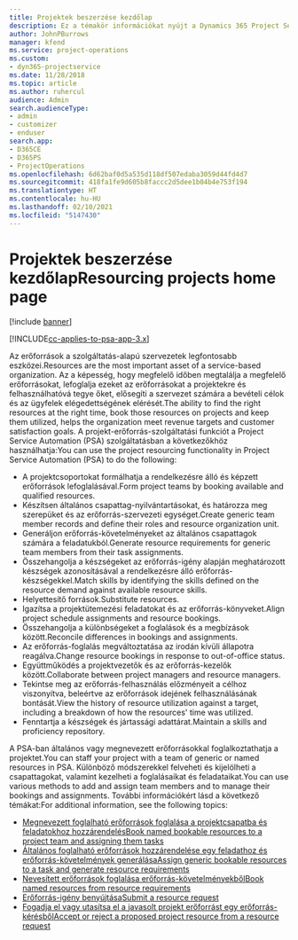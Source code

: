 ```yaml
---
title: Projektek beszerzése kezdőlap
description: Ez a témakör információkat nyújt a Dynamics 365 Project Service Automation (PSA) erőforrás-kezelési képességeiről.
author: JohnPBurrows
manager: kfend
ms.service: project-operations
ms.custom:
- dyn365-projectservice
ms.date: 11/28/2018
ms.topic: article
ms.author: ruhercul
audience: Admin
search.audienceType:
- admin
- customizer
- enduser
search.app:
- D365CE
- D365PS
- ProjectOperations
ms.openlocfilehash: 6d62baf0d5a535d118df507edaba3059d44fd4d7
ms.sourcegitcommit: 418fa1fe9d605b8faccc2d5dee1b04b4e753f194
ms.translationtype: HT
ms.contentlocale: hu-HU
ms.lasthandoff: 02/10/2021
ms.locfileid: "5147430"
---
```

# <a name="resourcing-projects-home-page"></a><span data-ttu-id="53e77-103">Projektek beszerzése kezdőlap</span><span class="sxs-lookup"><span data-stu-id="53e77-103">Resourcing projects home page</span></span>

[!include [banner](../includes/psa-now-project-operations.md)]

[!INCLUDE[cc-applies-to-psa-app-3.x](../includes/cc-applies-to-psa-app-3x.md)]

<span data-ttu-id="53e77-104">Az erőforrások a szolgáltatás-alapú szervezetek legfontosabb eszközei.</span><span class="sxs-lookup"><span data-stu-id="53e77-104">Resources are the most important asset of a service-based organization.</span></span> <span data-ttu-id="53e77-105">Az a képesség, hogy megfelelő időben megtalálja a megfelelő erőforrásokat, lefoglalja ezeket az erőforrásokat a projektekre és felhasználhatóvá tegye őket, elősegíti a szervezet számára a bevételi célok és az ügyfelek elégedettségének elérését.</span><span class="sxs-lookup"><span data-stu-id="53e77-105">The ability to find the right resources at the right time, book those resources on projects and keep them utilized, helps the organization meet revenue targets and customer satisfaction goals.</span></span> <span data-ttu-id="53e77-106">A projekt-erőforrás-szolgáltatási funkciót a Project Service Automation (PSA) szolgáltatásban a következőkhöz használhatja:</span><span class="sxs-lookup"><span data-stu-id="53e77-106">You can use the project resourcing functionality in Project Service Automation (PSA) to do the following:</span></span>

- <span data-ttu-id="53e77-107">A projektcsoportokat formálhatja a rendelkezésre álló és képzett erőforrások lefoglalásával.</span><span class="sxs-lookup"><span data-stu-id="53e77-107">Form project teams by booking available and qualified resources.</span></span>
- <span data-ttu-id="53e77-108">Készítsen általános csapattag-nyilvántartásokat, és határozza meg szerepüket és az erőforrás-szervezeti egységet.</span><span class="sxs-lookup"><span data-stu-id="53e77-108">Create generic team member records and define their roles and resource organization unit.</span></span>
- <span data-ttu-id="53e77-109">Generáljon erőforrás-követelményeket az általános csapattagok számára a feladatukból.</span><span class="sxs-lookup"><span data-stu-id="53e77-109">Generate resource requirements for generic team members from their task assignments.</span></span>
- <span data-ttu-id="53e77-110">Összehangolja a készségeket az erőforrás-igény alapján meghatározott készségek azonosításával a rendelkezésre álló erőforrás-készségekkel.</span><span class="sxs-lookup"><span data-stu-id="53e77-110">Match skills by identifying the skills defined on the resource demand against available resource skills.</span></span>
- <span data-ttu-id="53e77-111">Helyettesítő források.</span><span class="sxs-lookup"><span data-stu-id="53e77-111">Substitute resources.</span></span>
- <span data-ttu-id="53e77-112">Igazítsa a projektütemezési feladatokat és az erőforrás-könyveket.</span><span class="sxs-lookup"><span data-stu-id="53e77-112">Align project schedule assignments and resource bookings.</span></span>
- <span data-ttu-id="53e77-113">Összehangolja a különbségeket a foglalások és a megbízások között.</span><span class="sxs-lookup"><span data-stu-id="53e77-113">Reconcile differences in bookings and assignments.</span></span>
- <span data-ttu-id="53e77-114">Az erőforrás-foglalás megváltoztatása az irodán kívüli állapotra reagálva.</span><span class="sxs-lookup"><span data-stu-id="53e77-114">Change resource bookings in response to out-of-office status.</span></span>
- <span data-ttu-id="53e77-115">Együttműködés a projektvezetők és az erőforrás-kezelők között.</span><span class="sxs-lookup"><span data-stu-id="53e77-115">Collaborate between project managers and resource managers.</span></span>
- <span data-ttu-id="53e77-116">Tekintse meg az erőforrás-felhasználás előzményeit a célhoz viszonyítva, beleértve az erőforrások idejének felhasználásának bontását.</span><span class="sxs-lookup"><span data-stu-id="53e77-116">View the history of resource utilization against a target, including a breakdown of how the resources' time was utilized.</span></span>
- <span data-ttu-id="53e77-117">Fenntartja a készségek és jártassági adattárat.</span><span class="sxs-lookup"><span data-stu-id="53e77-117">Maintain a skills and proficiency repository.</span></span>


<span data-ttu-id="53e77-118">A PSA-ban általános vagy megnevezett erőforrásokkal foglalkoztathatja a projektet.</span><span class="sxs-lookup"><span data-stu-id="53e77-118">You can staff your project with a team of generic or named resources in PSA.</span></span> <span data-ttu-id="53e77-119">Különböző módszerekkel felveheti és kijelölheti a csapattagokat, valamint kezelheti a foglalásaikat és feladataikat.</span><span class="sxs-lookup"><span data-stu-id="53e77-119">You can use various methods to add and assign team members and to manage their bookings and assignments.</span></span> <span data-ttu-id="53e77-120">További információkért lásd a következő témákat:</span><span class="sxs-lookup"><span data-stu-id="53e77-120">For additional information, see the following topics:</span></span>

- [<span data-ttu-id="53e77-121">Megnevezett foglalható erőforrások foglalása a projektcsapatba és feladatokhoz hozzárendelés</span><span class="sxs-lookup"><span data-stu-id="53e77-121">Book named bookable resources to a project team and assigning them tasks</span></span>](assign-named-bookable-resource.md)
- [<span data-ttu-id="53e77-122">Általános foglalható erőforrások hozzárendelése egy feladathoz és erőforrás-követelmények generálása</span><span class="sxs-lookup"><span data-stu-id="53e77-122">Assign generic bookable resources to a task and generate resource requirements</span></span>](assign-generic-bookable-resource.md)
- [<span data-ttu-id="53e77-123">Nevesített erőforrások foglalása erőforrás-követelményekből</span><span class="sxs-lookup"><span data-stu-id="53e77-123">Book named resources from resource requirements</span></span>](book-named-resource.md)
- [<span data-ttu-id="53e77-124">Erőforrás-igény benyújtása</span><span class="sxs-lookup"><span data-stu-id="53e77-124">Submit a resource request</span></span>](submit-resource-request.md)
- [<span data-ttu-id="53e77-125">Fogadja el vagy utasítsa el a javasolt projekt erőforrást egy erőforrás-kérésből</span><span class="sxs-lookup"><span data-stu-id="53e77-125">Accept or reject a proposed project resource from a resource request</span></span>](accept-reject-proposed-resource.md)
